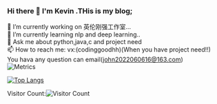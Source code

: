 ### Hi there 👋 I'm Kevin .THis is my blog;

<!--
**limit123123/limit123123** is a ✨ _special_ ✨ repository because its `README.md` (this file) appears on your GitHub profile.

Here are some ideas to get you started:

- 🔭 I am currently engaged in computer project development, completing assignment, and tutoring students in computer courses.
- 🌱 I’m currently learning nlp and deep learning..
- 👯 If you have quiz,final, assignment, and project requirements, you can contact me for cooperation.
- 💬 You can ask me about any project requirements through WeChat and email.
- 📫 How to reach me: (wechat):codinggoodhh
- 😄 Pronouns: ...
- ⚡ Fun fact: ...
-->

🔭 I’m currently working on 英伦刚强工作室...<br>
🌱 I’m currently learning nlp and deep learning..<br>
💬 Ask me about python,java,c and project need<br>
📫 How to reach me: vx:(codinggoodhh)(When you have project need!!)<br>
You hava any question can email(john2022060616@163.com)<br>
![Metrics](https://metrics.lecoq.io/limit123123?template=classic&base.indepth=false&base.hireable=false&config.timezone=Asia%2FShanghai)<br>

[![Top Langs](https://github-readme-stats.vercel.app/api/top-langs/?username=limit123123)](https://github.com/limit123123/github-readme-stats)

Visitor Count:![Visitor Count](https://profile-counter.glitch.me/limit123123/count.svg)

